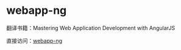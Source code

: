webapp-ng
=========

翻译书籍：Mastering Web Application Development with AngularJS

直接访问：[webapp-ng](https://grahamle.github.io/webapp-ng)

